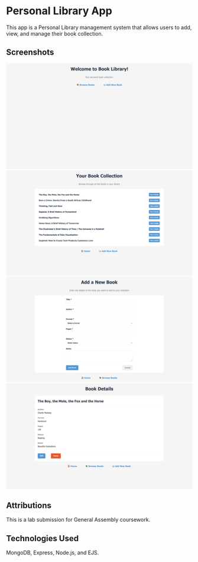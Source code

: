 # Personal Library App

This app is a Personal Library management system that allows users to add, view, and manage their book collection.

## Screenshots

![Home Page](public/imgs/HomePage.png)
![All Books](public/imgs/AllBooks.png)
![Add Book](public/imgs/AddNewBook.png)
![Book Details](public/imgs/BookDetails.png)

## Attributions

This is a lab submission for General Assembly coursework.

## Technologies Used

MongoDB, Express, Node.js, and EJS.